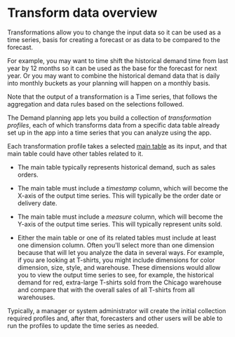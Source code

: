 ﻿# Transform data overview

Transformations allow you to change the input data so it can be used as a time series, basis for creating a forecast or as data to be compared to the forecast.

For example, you may want to time shift the historical demand time from last year by 12 months so it can be used as the base for the forecast for next year. Or you may want to combine the historical demand data that is daily into monthly buckets as your planning will happen on a monthly basis.

Note that the output of a transformation is a Time series, that follows the aggregation and data rules based on the selections followed.

The Demand planning app lets you build a collection of *transformation profiles*, each of which transforms data from a specific data table already set up in the app into a time series that you can analyze using the app.

Each transformation profile takes a selected [main table](#_Set_up_tables) as its input, and that main table could have other tables related to it.

-   The main table typically represents historical demand, such as sales orders.

-   The main table must include a *timestamp* column, which will become the X-axis of the output time series. This will typically be the order date or delivery date.

-   The main table must include a *measure* column, which will become the Y-axis of the output time series. This will typically represent units sold.

-   Either the main table or one of its related tables must include at least one dimension column. Often you'll select more than one dimension because that will let you analyze the data in several ways. For example, if you are looking at T-shirts, you might include dimensions for color dimension, size, style, and warehouse. These dimensions would allow you to view the output time series to see, for example, the historical demand for red, extra-large T-shirts sold from the Chicago warehouse and compare that with the overall sales of all T-shirts from all warehouses.

Typically, a manager or system administrator will create the initial collection required profiles and, after that, forecasters and other users will be able to run the profiles to update the time series as needed.

